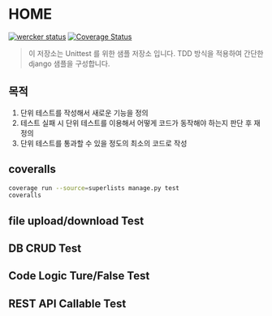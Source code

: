 # HOME
[![wercker status](https://app.wercker.com/status/a29ff540525cb0668306340890dcd898/m/master "wercker status")](https://app.wercker.com/project/byKey/a29ff540525cb0668306340890dcd898)
[![Coverage Status](https://coveralls.io/repos/github/Youngsoo77/unittestwithtdd/badge.svg?branch=master)](https://coveralls.io/github/Youngsoo77/unittestwithtdd?branch=master)

> 이 저장소는 Unittest 를 위한 샘플 저장소 입니다. TDD 방식을 적용하여 간단한 django 샘플을 구성합니다.

## 목적
1. 단위 테스트를 작성해서 새로운 기능을 정의
2. 테스트 실패 시 단위 테스트를 이용해서 어떻게 코드가 동작해야 하는지 판단 후 재정의
3. 단위 테스트를 통과할 수 있을 정도의 최소의 코드로 작성

## coveralls
```bash
coverage run --source=superlists manage.py test
coveralls
```

## file upload/download Test

## DB CRUD Test

## Code Logic Ture/False Test

## REST API Callable Test
